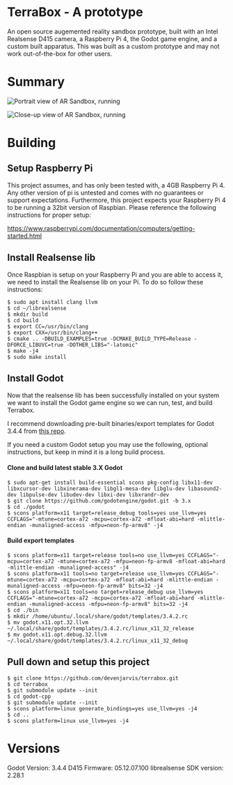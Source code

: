 # TerraBox  - A prototype
An open source augemented reality sandbox prototype, built with an Intel Realsense D415 camera, a Raspberry Pi 4, the Godot game engine, and a custom built apparatus. This was built as a custom prototype and may not work out-of-the-box for other users. 

# Summary
![Portrait view of AR Sandbox, running](/media/ar_sandbox_portrait.png)

![Close-up view of AR Sandbox, running](/media/ar_sandbox_closeup.png)



# Building
## Setup Raspberry Pi
This project assumes, and has only been tested with, a 4GB Raspberry Pi 4. Any other version of pi is untested and comes with no guarantees or support expectations. Furthermore, this project expects your Raspberry Pi 4 to be running a 32bit version of Raspbian. Please reference the following instructions for proper setup:

https://www.raspberrypi.com/documentation/computers/getting-started.html

## Install Realsense lib
Once Raspbian is setup on your Raspberry Pi and you are able to access it, we need to install the Realsense lib on your Pi. To do so follow these instructions:

```console
$ sudo apt install clang llvm
$ cd ~/librealsense
$ mkdir build
$ cd build
$ export CC=/usr/bin/clang
$ export CXX=/usr/bin/clang++
$ cmake .. -DBUILD_EXAMPLES=true -DCMAKE_BUILD_TYPE=Release -DFORCE_LIBUVC=true -DOTHER_LIBS="-latomic"
$ make -j4
$ sudo make install
```


## Install Godot
Now that the realsense lib has been successfully installed on your system we want to install the Godot game engine so we can run, test, and build Terrabox. 

I recommend downloading pre-built binaries/export templates for Godot 3.4.4 from [this repo](https://github.com/hiulit/Unofficial-Godot-Engine-Raspberry-Pi).

If you need a custom Godot setup you may use the following, optional instructions, but keep in mind it is a long build process.

#### Clone and build latest stable 3.X Godot
```console
$ sudo apt-get install build-essential scons pkg-config libx11-dev libxcursor-dev libxinerama-dev libgl1-mesa-dev libglu-dev libasound2-dev libpulse-dev libudev-dev libxi-dev libxrandr-dev
$ git clone https://github.com/godotengine/godot.git -b 3.x
$ cd ./godot
$ scons platform=x11 target=release_debug tools=yes use_llvm=yes CCFLAGS="-mtune=cortex-a72 -mcpu=cortex-a72 -mfloat-abi=hard -mlittle-endian -munaligned-access -mfpu=neon-fp-armv8" -j4
```

#### Build export templates
```console
$ scons platform=x11 target=release tools=no use_llvm=yes CCFLAGS="-mcpu=cortex-a72 -mtune=cortex-a72 -mfpu=neon-fp-armv8 -mfloat-abi=hard -mlittle-endian -munaligned-access" -j4
$ scons platform=x11 tools=no target=release use_llvm=yes CCFLAGS="-mtune=cortex-a72 -mcpu=cortex-a72 -mfloat-abi=hard -mlittle-endian -munaligned-access -mfpu=neon-fp-armv8" bits=32 -j4
$ scons platform=x11 tools=no target=release_debug use_llvm=yes CCFLAGS="-mtune=cortex-a72 -mcpu=cortex-a72 -mfloat-abi=hard -mlittle-endian -munaligned-access -mfpu=neon-fp-armv8" bits=32 -j4
$ cd ./bin
$ mkdir /home/ubuntu/.local/share/godot/templates/3.4.2.rc
$ mv godot.x11.opt.32.llvm ~/.local/share/godot/templates/3.4.2.rc/linux_x11_32_release
$ mv godot.x11.opt.debug.32.llvm ~/.local/share/godot/templates/3.4.2.rc/linux_x11_32_debug
```
## Pull down and setup this project
```console
$ git clone https://github.com/devenjarvis/terrabox.git
$ cd terrabox
$ git submodule update --init
$ cd godot-cpp
$ git submodule update --init
$ scons platform=linux generate_bindings=yes use_llvm=yes -j4
$ cd ..
$ scons platform=linux use_llvm=yes -j4
```


# Versions
Godot Version: 3.4.4
D415 Firmware: 05.12.07.100
librealsense SDK version: 2.28.1
